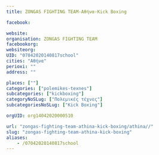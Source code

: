```yaml
---
title: ZONGAS FIGHTING TEAM-Αθήνα-Kick Boxing

facebook:

website:
organisation: ZONGAS FIGHTING TEAM
facebookorg:
websiteorg:
UID: "07042020140817school"
cities: "Αθήνα"
perioxi: ""
address: ""

places: [""]
categories: ["polemikes-texnes"]
subcategories: ["kickboxing"]
categoryNoSLug: ["Πολεμικές τέχνες"]
subcategoriesNoSLug: ["Kick Boxing"]

orgUID: org14042020000510

url: "zongas-fighting-team-athina-kick-boxing/athina//"
slug: "zongas-fighting-team-athina-kick-boxing"
aliases:
    - /07042020140817school
---
```





